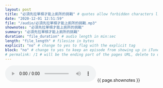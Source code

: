 ```yaml
---
layout: post
title: "必須先拉單槓才能上廁所的挑戰" # quotes allow forbidden characters like the colon
date: "2020-12-01 12:51:59"
file: "/audio/必須先拉單槓才能上廁所的挑戰.mp3"
shownotes: "必須先拉單槓才能上廁所的挑戰"
summary: "必須先拉單槓才能上廁所的挑戰"
duration: "file_duration" # audio length in min:sec
length: "file_length" # filesize in bytes
explicit: "no" # change to yes to flag with the explicit tag
block: "no" # change to yes to keep an episode from showing up in iTunes
# permalink: /1 # will be the ending part of the pages URL, delete to default to the title
---
```


<audio controls>
<source src="{{site.url}}{{site.baseurl}}{{ page.file }}" type="audio/x-mp3">
Your browser does not support the audio element.
</audio>
{{ page.shownotes }}
